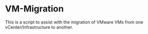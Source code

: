 # VM-Migration
This is a script to assist with the migration of VMware VMs from one vCenter/Infrastructure to another.
